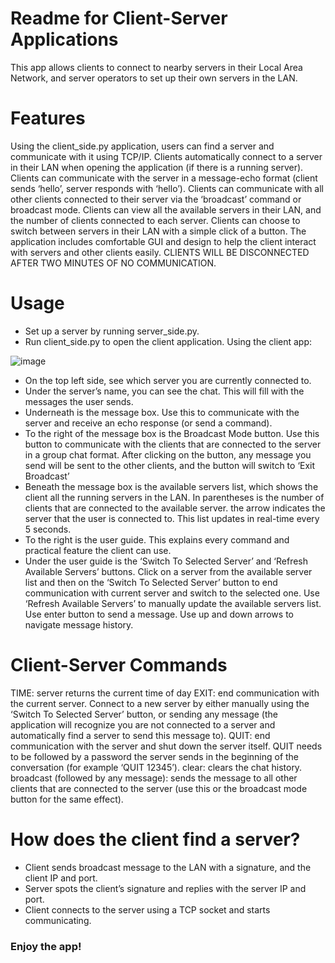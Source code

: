 # Readme for Client-Server Applications
  This app allows clients to connect to nearby servers in their Local Area Network, and server operators to set up their own servers in the LAN.

# Features
  Using the client_side.py application, users can find a server and communicate with it using TCP/IP. 
  Clients automatically connect to a server in their LAN when opening the application (if there is a running server).
  Clients can communicate with the server in a message-echo format (client sends ‘hello’, server responds with ‘hello’).
  Clients can communicate with all other clients connected to their server via the ‘broadcast’ command or broadcast mode.
  Clients can view all the available servers in their LAN, and the number of clients connected to each server.
  Clients can choose to switch between servers in their LAN with a simple click of a button.
  The application includes comfortable GUI and design to help the client interact with servers and other clients easily.
  CLIENTS WILL BE DISCONNECTED AFTER TWO MINUTES OF NO COMMUNICATION.
 
# Usage
  -	Set up a server by running server_side.py.
  -	Run client_side.py to open the client application.
  Using the client app:

![image](https://github.com/NoRehovot/client-server/example.png)

  -	On the top left side, see which server you are currently connected to.
  -	Under the server’s name, you can see the chat. This will fill with the messages the user sends.
  -	Underneath is the message box. Use this to communicate with the server and receive an echo response (or send a command).
  -	To the right of the message box is the Broadcast Mode button. Use this button to communicate with the clients that are connected to the server in a group chat format. After clicking on the button, any message you send will be sent to the other clients, and the button will switch to ‘Exit Broadcast’
  -	Beneath the message box is the available servers list, which shows the client all the running servers in the LAN. In parentheses is the number of clients that are connected to the available server. the arrow indicates the server that the user is connected to. This list updates in real-time every 5 seconds.
  -	To the right is the user guide. This explains every command and practical feature the client can use.
  -	Under the user guide is the ‘Switch To Selected Server’ and ‘Refresh Available Servers’ buttons. Click on a server from the available server list and then on the ‘Switch To Selected Server’ button to end communication with current server and switch to the selected one. Use ‘Refresh Available Servers’ to manually update the available servers list. 
  Use enter button to send a message.
  Use up and down arrows to navigate message history.


# Client-Server Commands
  TIME: server returns the current time of day
  EXIT: end communication with the current server. Connect to a new server by either manually using the ‘Switch To Selected Server’ button, or sending any message (the application will recognize you are not connected to a server and automatically find a server to send this message to).
  QUIT: end communication with the server and shut down the server itself. QUIT needs to be followed by a password the server sends in the beginning of the conversation (for example ‘QUIT 12345’).
  clear: clears the chat history.
  broadcast (followed by any message): sends the message to all other clients that are connected to the server (use this or the broadcast mode button for the same effect). 

# How does the client find a server?
  -	Client sends broadcast message to the LAN with a signature, and the client IP and port.
  -	Server spots the client’s signature and replies with the server IP and port.
  -	Client connects to the server using a TCP socket and starts communicating.

### Enjoy the app!
